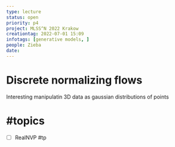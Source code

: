 ```yaml
---
type: lecture
status: open
priority: p4
project: MLSS^N 2022 Krakow
creationtag: 2022-07-01 15:09
infotags: [generative models, ]
people: Zieba
date:
---
```


# Discrete normalizing flows

Interesting manipulatin 3D data as gaussian distributions of points


# #topics 
- [ ] RealNVP #tp


